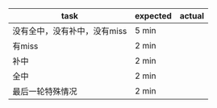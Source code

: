 | task | expected | actual
| ---- | ---- | ---- |
| 没有全中，没有补中，没有miss | 5 min | | 
| 有miss | 2 min | |
| 补中 | 2 min | |
| 全中 | 2 min | |
| 最后一轮特殊情况 | 2 min | |
